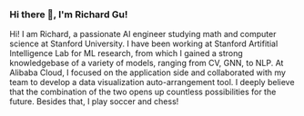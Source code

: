 ### Hi there 👋, I'm Richard Gu!

Hi! I am Richard, a passionate AI engineer studying math and computer science at Stanford University. I have been working at Stanford Artifitial Intelligence Lab for ML research, from which I gained a strong knowledgebase of a variety of models, ranging from CV, GNN, to NLP. At Alibaba Cloud, I focused on the application side and collaborated with my team to develop a data visualization auto-arrangement tool. I deeply believe that the combination of the two opens up countless possibilities for the future. Besides that, I play soccer and chess!
## 


